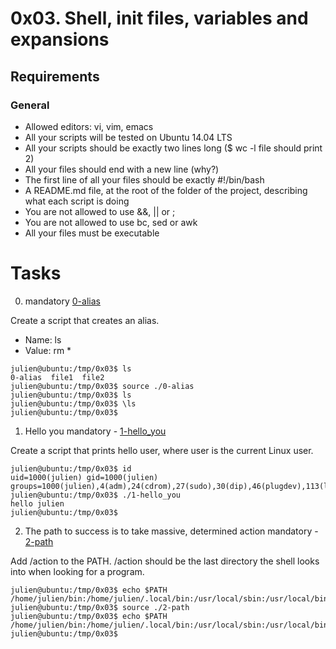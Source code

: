 # 0x03. Shell, init files, variables and expansions


## Requirements

### General

- Allowed editors: vi, vim, emacs
- All your scripts will be tested on Ubuntu 14.04 LTS
- All your scripts should be exactly two lines long ($ wc -l file should print 2)
- All your files should end with a new line (why?)
- The first line of all your files should be exactly #!/bin/bash
- A README.md file, at the root of the folder of the project, describing what each script is doing
- You are not allowed to use &&, || or ;
- You are not allowed to use bc, sed or awk
- All your files must be executable


# Tasks

0. <o> mandatory [0-alias](0-alias/)

Create a script that creates an alias.

- Name: ls
- Value: rm *
```
julien@ubuntu:/tmp/0x03$ ls
0-alias  file1  file2
julien@ubuntu:/tmp/0x03$ source ./0-alias 
julien@ubuntu:/tmp/0x03$ ls
julien@ubuntu:/tmp/0x03$ \ls
julien@ubuntu:/tmp/0x03$ 
```


1. Hello you mandatory - [1-hello_you](1-hello_you/)

Create a script that prints hello user, where user is the current Linux user.
```
julien@ubuntu:/tmp/0x03$ id
uid=1000(julien) gid=1000(julien) groups=1000(julien),4(adm),24(cdrom),27(sudo),30(dip),46(plugdev),113(lpadmin),128(sambashare)
julien@ubuntu:/tmp/0x03$ ./1-hello_you 
hello julien
julien@ubuntu:/tmp/0x03$ 
```

2. The path to success is to take massive, determined action mandatory - [2-path](2-path/)

Add /action to the PATH. /action should be the last directory the shell looks into when looking for a program.
```
julien@ubuntu:/tmp/0x03$ echo $PATH
/home/julien/bin:/home/julien/.local/bin:/usr/local/sbin:/usr/local/bin:/usr/sbin:/usr/bin:/sbin:/bin:/usr/games:/usr/local/games:/snap/bin
julien@ubuntu:/tmp/0x03$ source ./2-path 
julien@ubuntu:/tmp/0x03$ echo $PATH
/home/julien/bin:/home/julien/.local/bin:/usr/local/sbin:/usr/local/bin:/usr/sbin:/usr/bin:/sbin:/bin:/usr/games:/usr/local/games:/snap/bin:/action
julien@ubuntu:/tmp/0x03$ 
```